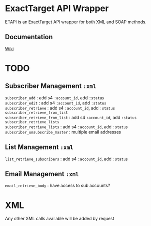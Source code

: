 ExactTarget API Wrapper
=======================

ETAPI is an ExactTarget API wrapper for both XML and SOAP methods.

Documentation
------------
[Wiki](https://github.com/Phiction/etapi/wiki)

TODO
====

Subscriber Management `:xml`
---
`subscriber_add` : add s4 `:account_id`, add `:status`  
`subscriber_edit` : add s4 `:account_id`, add `:status`  
`subscriber_retrieve` : add s4 `:account_id`, add `:status`  
`subscriber_retrieve_from_list`  
`subscriber_retrieve_from_list` : add s4 `:account_id`, add `:status`  
`subscriber_retrieve_lists`  
`subscriber_retrieve_lists` : add s4 `:account_id`, add `:status`  
`subscriber_unsubscribe_master` : multiple email addresses

List Management `:xml`
---
`list_retrieve_subscribers` : add s4 `:account_id`, add `:status`  

Email Management `:xml`
---
`email_retrieve_body` : have access to sub accounts?  

XML
===
Any other XML calls available will be added by request